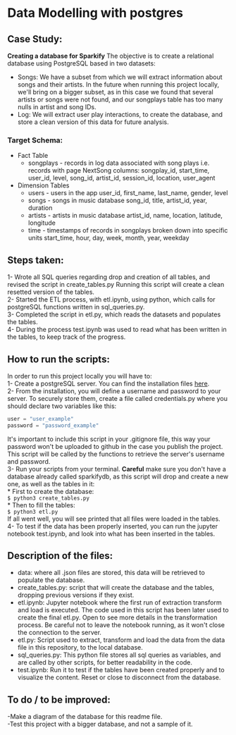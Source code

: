 # Data Modelling with postgres
## Case Study:
**Creating a database for Sparkify**
The objective is to create a relational database using PostgreSQL based in two datasets:
* Songs:
We have a subset from which we will extract information about songs and their artists.
In the future when running this project locally, we'll bring on a bigger subset, as in this case we found that several artists or songs were not found, and our songplays table has too many nulls in artist and song IDs. 
* Log:
We will extract user play interactions, to create the database, and store a clean version of this data for future analysis.

### Target Schema:
* Fact Table
    * songplays - records in log data associated with song plays i.e. records with page NextSong 
    columns: songplay_id, start_time, user_id, level, song_id, artist_id, session_id, location, user_agent
* Dimension Tables
    * users - users in the app
    user_id, first_name, last_name, gender, level
    * songs - songs in music database
    song_id, title, artist_id, year, duration
    * artists - artists in music database
    artist_id, name, location, latitude, longitude
    * time - timestamps of records in songplays broken down into specific units
    start_time, hour, day, week, month, year, weekday

## Steps taken:
1- Wrote all SQL queries regarding drop and creation of all tables, and revised the script in create_tables.py Running this script will create a clean resetted version of the tables.   
2- Started the ETL process, with etl.ipynb, using python, which calls for postgreSQL functions written in sql_queries.py.  
3- Completed the script in etl.py, which reads the datasets and populates the tables.    
4- During the process test.ipynb was used to read what has been written in the tables, to keep track of the progress.  

## How to run the scripts: 
In order to run this project locally you will have to:   
1- Create a postgreSQL server. You can find the installation files [here](https://www.postgresql.org/download/).  
2- From the installation, you will define a username and password to your server. To securely store them, create a file called credentials.py where you should declare two variables like this:  
```python
user = "user_example"
password = "password_example"
```
It's important to include this script in your .gitignore file, this way your password won't be uploaded to github in the case you publish the project. This script will be called by the functions to retrieve the server's username and password.  
3- Run your scripts from your terminal. **Careful** make sure you don't have a database already called sparkifydb, as this script will drop and create a new one, as well as the tables in it:  
	* First to create the database:   
	```
	$ python3 create_tables.py
	```  
	* Then to fill the tables:  
	```
	$ python3 etl.py
	```  
	If all went well, you will see printed that all files were loaded in the tables.   	
4- To test if the data has been properly inserted, you can run the jupyter notebook test.ipynb, and look into what has been inserted in the tables.   

## Description of the files:

* data: where all .json files are stored, this data will be retrieved to populate the database.  
* create_tables.py: script that will create the database and the tables, dropping previous versions if they exist.  
* etl.ipynb: Jupyter notebook where the first run of extraction transform and load is executed. The code used in this script has been later used to create the final etl.py. Open to see more details in the transformation process. Be careful not to leave the notebook running, as it won't close the connection to the server.  
* etl.py: Script used to extract, transform and load the data from the data file in this repository, to the local database.  
* sql_queries.py: This python file stores all sql queries as variables, and are called by other scripts, for better readability in the code.  
* test.ipynb: Run it to test if the tables have been created properly and to visualize the content. Reset or close to disconnect from the database.  

## To do / to be improved:
-Make a diagram of the database for this readme file.  
-Test this project with a bigger database, and not a sample of it.



